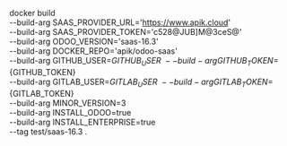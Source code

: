 docker build \
--build-arg SAAS_PROVIDER_URL='https://www.apik.cloud' \
--build-arg SAAS_PROVIDER_TOKEN='c528@JUB]M@3ceS@' \
--build-arg ODOO_VERSION='saas-16.3' \
--build-arg DOCKER_REPO='apik/odoo-saas' \
--build-arg GITHUB_USER=${GITHUB_USER} \
--build-arg GITHUB_TOKEN=${GITHUB_TOKEN} \
--build-arg GITLAB_USER=${GITLAB_USER} \
--build-arg GITLAB_TOKEN=${GITLAB_TOKEN} \
--build-arg MINOR_VERSION=3 \
--build-arg INSTALL_ODOO=true \
--build-arg INSTALL_ENTERPRISE=true \
--tag test/saas-16.3 .